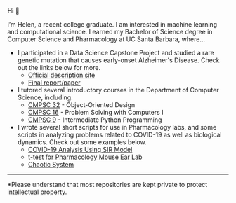 **Hi** 👋

I’m Helen, a recent college graduate. I am interested in machine learning and computational science.
I earned my Bachelor of Science degree in Computer Science and Pharmacology at UC Santa Barbara, where...
- I participated in a Data Science Capstone Project and studied a rare genetic mutation that causes early-onset Alzheimer's Disease. Check out the links below for more.
  - [Official description site](https://centralcoastdatascience.org/projects/all/2021/exploring-and-understanding-rare-genetic-mutation-causes-early-onset-alzheimers)
  - [Final report/paper](https://drive.google.com/file/d/1vPySCN4vDqJvLGjy2PA4LOsAEz9317TR/view?usp=sharing)
- I tutored several introductory courses in the Department of Computer Science, including:
  - [CMPSC 32](https://ucsb-cs32.github.io/f19/info/syllabus/) - Object-Oriented Design
  - [CMPSC 16](https://ucsb-cs16.github.io/s20/info/syllabus/) - Problem Solving with Computers I
  - [CMPSC 9](https://ucsb-cs9.github.io/f20/info/syllabus/) - Intermediate Python Programming
- I wrote several short scripts for use in Pharmacology labs, and some scripts in analyzing problems related to COVID-19 as well as biological dynamics. Check out some examples below.
  - [COVID-19 Analysis Using SIR Model](https://github.com/helenziyihuang/cs190dd_f20_COVID_19_SIR_project)
  - [t-test for Pharmacology Mouse Ear Lab](https://github.com/helenziyihuang/t-test_MouseEar_Pharmacology_Exp7)
  - [Chaotic System](https://github.com/helenziyihuang/mcdb172_f20_hw9_chaotic_system)

----
*Please understand that most repositories are kept private to protect intellectual property.
